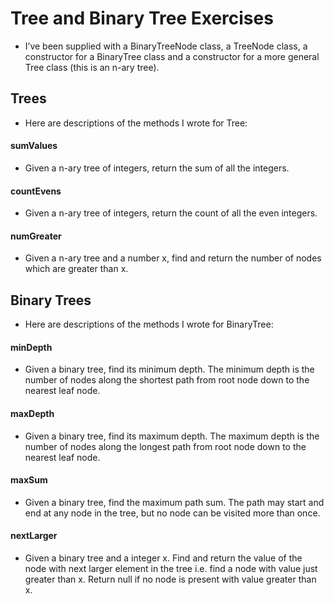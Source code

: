 # Tree and Binary Tree Exercises

* I’ve been supplied with a BinaryTreeNode class, a TreeNode class, a constructor for a BinaryTree class and a constructor for a more general Tree class (this is an n-ary tree).

## Trees
* Here are descriptions of the methods I wrote for Tree:

#### sumValues
* Given a n-ary tree of integers, return the sum of all the integers.

#### countEvens
* Given a n-ary tree of integers, return the count of all the even integers.

#### numGreater
* Given a n-ary tree and a number x, find and return the number of nodes which are greater than x.

## Binary Trees
* Here are descriptions of the methods I wrote for BinaryTree:

#### minDepth
* Given a binary tree, find its minimum depth. The minimum depth is the number of nodes along the shortest path from root node down to the nearest leaf node.

#### maxDepth
* Given a binary tree, find its maximum depth. The maximum depth is the number of nodes along the longest path from root node down to the nearest leaf node.

#### maxSum
* Given a binary tree, find the maximum path sum. The path may start and end at any node in the tree, but no node can be visited more than once.

#### nextLarger
* Given a binary tree and a integer x. Find and return the value of the node with next larger element in the tree i.e. find a node with value just greater than x. Return null if no node is present with value greater than x.
